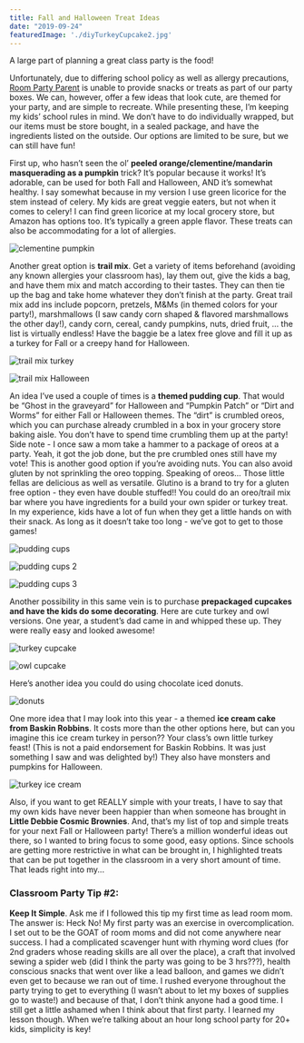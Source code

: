 ```yaml
---
title: Fall and Halloween Treat Ideas
date: "2019-09-24"
featuredImage: './diyTurkeyCupcake2.jpg'
---
```

A large part of planning a great class party is the food!

<!-- end -->

Unfortunately, due to differing school policy as well as allergy precautions, [Room Party Parent](https://roompartyparent.com) is unable to provide snacks or treats as part of our party boxes. We can, however, offer a few ideas that look cute, are themed for your party, and are simple to recreate. While presenting these, I’m keeping my kids’ school rules in mind. We don’t have to do individually wrapped, but our items must be store bought, in a sealed package, and have the ingredients listed on the outside. Our options are limited to be sure, but we can still have fun!

First up, who hasn’t seen the ol’ **peeled orange/clementine/mandarin masquerading as a pumpkin** trick? It’s popular because it works! It’s adorable, can be used for both Fall and Halloween, AND it’s somewhat healthy. I say somewhat because in my version I use green licorice for the stem instead of celery. My kids are great veggie eaters, but not when it comes to celery! I can find green licorice at my local grocery store, but Amazon has options too. It’s typically a green apple flavor. These treats can also be accommodating for a lot of allergies.

![clementine pumpkin](./cutiePumpkins.jpg)

Another great option is **trail mix**. Get a variety of items beforehand (avoiding any known allergies your classroom has), lay them out, give the kids a bag, and have them mix and match according to their tastes. They can then tie up the bag and take home whatever they don’t finish at the party. Great trail mix add ins include popcorn, pretzels, M&Ms (in themed colors for your party!), marshmallows (I saw candy corn shaped & flavored marshmallows the other day!), candy corn, cereal, candy pumpkins, nuts, dried fruit, … the list is virtually endless! Have the baggie be a latex free glove and fill it up as a turkey for Fall or a creepy hand for Halloween.

![trail mix turkey](./turkeyHands.png)

![trail mix Halloween](./halloweenHands.jpg)

An idea I’ve used a couple of times is a **themed pudding cup**. That would be “Ghost in the graveyard” for Halloween and “Pumpkin Patch” or “Dirt and Worms” for either Fall or Halloween themes. The “dirt” is crumbled oreos, which you can purchase already crumbled in a box in your grocery store baking aisle. You don’t have to spend time crumbling them up at the party! Side note - I once saw a mom take a hammer to a package of oreos at a party. Yeah, it got the job done, but the pre crumbled ones still have my vote! This is another good option if you’re avoiding nuts. You can also avoid gluten by not sprinkling the oreo topping.
Speaking of oreos... Those little fellas are delicious as well as versatile. Glutino is a brand to try for a gluten free option - they even have double stuffed!! You could do an oreo/trail mix bar where you have ingredients for a build your own spider or turkey treat. In my experience, kids have a lot of fun when they get a little hands on with their snack. As long as it doesn’t take too long - we’ve got to get to those games!

![pudding cups](./puddingGhostCups.jpg)

![pudding cups 2](./pumpkinPatchTreat.jpg)

![pudding cups 3](./desertDirtWorms.jpg)

Another possibility in this same vein is to purchase **prepackaged cupcakes and have the kids do some decorating**. Here are cute turkey and owl versions.
One year, a student’s dad came in and whipped these up. They were really easy and looked awesome!

![turkey cupcake](./diyTurkeyCupcake1.jpg)

![owl cupcake](./owl-cupcakes.jpg)

Here’s another idea you could do using chocolate iced donuts.

![donuts](./halloweenDonuts2.jpg)

One more idea that I may look into this year - a themed **ice cream cake from Baskin Robbins**. It costs more than the other options here, but can you imagine this ice cream turkey in person?? Your class’s own little turkey feast! (This is not a paid endorsement for Baskin Robbins. It was just something I saw and was delighted by!) They also have monsters and pumpkins for Halloween.

![turkey ice cream](./turkeyCake.png)

Also, if you want to get REALLY simple with your treats, I have to say that my own kids have never been happier than when someone has brought in **Little Debbie Cosmic Brownies**.
And, that’s my list of top and simple treats for your next Fall or Halloween party! There’s a million wonderful ideas out there, so I wanted to bring focus to some good, easy options. Since schools are getting more restrictive in what can be brought in, I highlighted treats that can be put together in the classroom in a very short amount of time. That leads right into my...

### Classroom Party Tip #2:

**Keep It Simple**. Ask me if I followed this tip my first time as lead room mom. The answer is: Heck No! My first party was an exercise in overcomplication. I set out to be the GOAT of room moms and did not come anywhere near success. I had a complicated scavenger hunt with rhyming word clues (for 2nd graders whose reading skills are all over the place), a craft that involved sewing a spider web (did I think the party was going to be 3 hrs???), health conscious snacks that went over like a lead balloon, and games we didn’t even get to because we ran out of time. I rushed everyone throughout the party trying to get to everything (I wasn’t about to let my boxes of supplies go to waste!) and because of that, I don’t think anyone had a good time. I still get a little ashamed when I think about that first party. I learned my lesson though. When we’re talking about an hour long school party for 20+ kids, simplicity is key!
